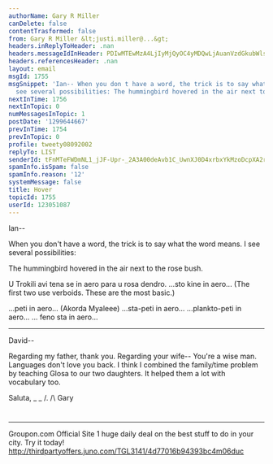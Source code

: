 ```yaml
---
authorName: Gary R Miller
canDelete: false
contentTrasformed: false
from: Gary R Miller &lt;justi.miller@...&gt;
headers.inReplyToHeader: .nan
headers.messageIdInHeader: PDIwMTEwMzA4LjIyMjQyOC4yMDQwLjAuanVzdGkubWlsbGVyQGp1bm8uY29tPg==
headers.referencesHeader: .nan
layout: email
msgId: 1755
msgSnippet: 'Ian-- When you don t have a word, the trick is to say what the word means.  I
  see several possibilities: The hummingbird hovered in the air next to the rose'
nextInTime: 1756
nextInTopic: 0
numMessagesInTopic: 1
postDate: '1299644667'
prevInTime: 1754
prevInTopic: 0
profile: tweety08092002
replyTo: LIST
senderId: tFnMTeFWDmNL1_jJF-Upr-_2A3A00deAvb1C_UwnXJ0D4xrbxYkMzoDcpXA2rX1KfVuH-2Fqhf3RyoZ3XvF8EIFwqsMTssYOv3Fz4g
spamInfo.isSpam: false
spamInfo.reason: '12'
systemMessage: false
title: Hover
topicId: 1755
userId: 123051087
---
```


Ian--

When you don't have a word, the trick is to say what the word means.  I
see several possibilities:

The hummingbird hovered in the air next to the rose bush.

U Trokili avi tena se in aero para u rosa dendro.
...sto kine in aero...
(The first two use verboids.  These are the most basic.)

...peti in aero... (Akorda Myaleee)
...sta-peti in aero...
...plankto-peti in aero...
... feno sta in aero...

 * * *

David--

Regarding my father, thank you.  Regarding your wife-- You're a wise man.
 Languages don't love you back.  I think I combined the family/time
problem by teaching Glosa to our two daughters.  It helped them a lot
with vocabulary too.

Saluta,
_ _
/.
/\   Gary
#
____________________________________________________________
Groupon.com Official Site
1 huge daily deal on the best stuff to do in your city. Try it today!
http://thirdpartyoffers.juno.com/TGL3141/4d77016b94393bc4m06duc

